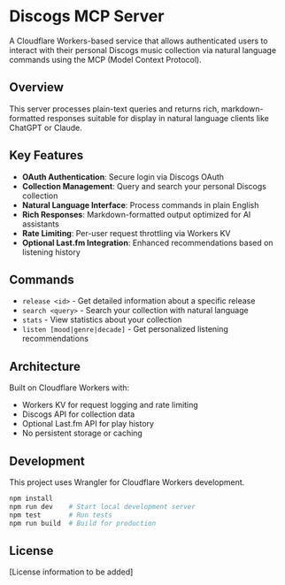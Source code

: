 # Discogs MCP Server

A Cloudflare Workers-based service that allows authenticated users to interact with their personal Discogs music collection via natural language commands using the MCP (Model Context Protocol).

## Overview

This server processes plain-text queries and returns rich, markdown-formatted responses suitable for display in natural language clients like ChatGPT or Claude.

## Key Features

- **OAuth Authentication**: Secure login via Discogs OAuth
- **Collection Management**: Query and search your personal Discogs collection
- **Natural Language Interface**: Process commands in plain English
- **Rich Responses**: Markdown-formatted output optimized for AI assistants
- **Rate Limiting**: Per-user request throttling via Workers KV
- **Optional Last.fm Integration**: Enhanced recommendations based on listening history

## Commands

- `release <id>` - Get detailed information about a specific release
- `search <query>` - Search your collection with natural language
- `stats` - View statistics about your collection
- `listen [mood|genre|decade]` - Get personalized listening recommendations

## Architecture

Built on Cloudflare Workers with:
- Workers KV for request logging and rate limiting
- Discogs API for collection data
- Optional Last.fm API for play history
- No persistent storage or caching

## Development

This project uses Wrangler for Cloudflare Workers development.

```bash
npm install
npm run dev    # Start local development server
npm test       # Run tests
npm run build  # Build for production
```

## License

[License information to be added]
